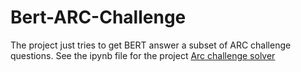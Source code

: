 # Bert-ARC-Challenge
The project just tries to get BERT answer a subset of ARC challenge questions. 
See the ipynb file for the project 
[Arc challenge solver](https://nbviewer.jupyter.org/github/tanishkasingh9/Bert-ARC-Challenge/blob/master/All_Arc.ipynb)
